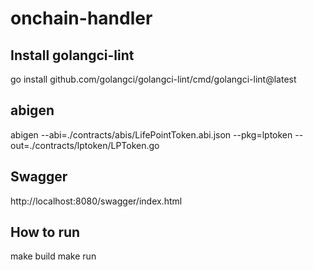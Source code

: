 # onchain-handler
## Install golangci-lint
go install github.com/golangci/golangci-lint/cmd/golangci-lint@latest
## abigen
abigen --abi=./contracts/abis/LifePointToken.abi.json --pkg=lptoken --out=./contracts/lptoken/LPToken.go
## Swagger
http://localhost:8080/swagger/index.html
## How to run
make build
make run